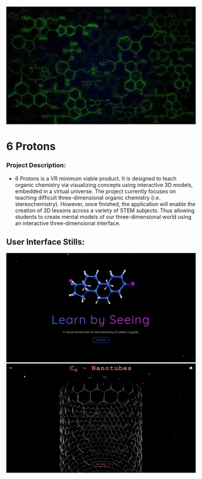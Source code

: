 <p align="center">
    <img src="./readme_img/mainImg.jpg" style="width:700px;"/>
</p>

# 6 Protons

### Project Description:
- 6 Protons is a VR minimum viable product. It is designed to teach organic chemistry via visualizing concepts using interactive 3D models, embedded in a virtual universe. The project currently focuses on teaching difficult three-dimensional organic chemistry (i.e. stereochemistry). However, once finished, the application will enable the creation of 3D lessons across a variety of STEM subjects. Thus allowing students to create mental models of our three-dimensional world using an interactive three-dimensional interface.

## User Interface Stills:
<p align="center">
    <img src="./readme_img/img-ui/ui-1.png" style="width:750px;"/>
    <img src="./readme_img/img-ui/ui-4.jpg" style="width:1000px;"/>
</p>



<!-- 
## Application Structure:
### File System:
```
    .
    └── 3D-Textbook-master/
        ├── node_modules
        ├── public/
        │   ├── lesson1_models/
        │   │   ├── model0.glb
        │   │   ├── model2.glb
        │   │   ├── model3.glb
        │   │   ├── model4.glb
        │   │   └── model5.glb
        │   ├── lesson2_models/
        │   │   └── model0.glb
        │   ├── lesson3_models/
        │   │   └── model0.glb
        │   ├── lesson4_models/
        │   │   └── model0.glb
        │   └── home_models/
        │       └── model0.glb
        ├── src/
        │   ├── components/
        │   │   ├── HomeNav.jsx
        │   │   ├── LessonNav.jsx
        │   │   └── Stars.jsx
        │   ├── images/
        │   │   ├── diamond.png
        │   │   ├── download-readme.jpg
        │   │   ├── fullerene.jpeg
        │   │   ├── graphene.jpg
        │   │   └── nanotube.jpeg
        │   ├── pages/
        │   │   ├── diamonds_lesson/
        │   │   │   ├── DiamondModels.jsx
        │   │   │   ├── DiamondLesson.jsx
        │   │   │   └── DiamondText.jsx
        │   │   ├── fullerenes_lesson/
        │   │   │   ├── FullereneModels.jsx
        │   │   │   ├── FullereneLesson.jsx
        │   │   │   └── FullereneText.jsx
        │   │   ├── graphene_lesson/
        │   │   │   ├── GrapheneLesson.jsx
        │   │   │   ├── GrapheneModels.jsx
        │   │   │   └── GrapheneText.jsx
        │   │   ├── home/
        │   │   │   ├── Card.jsx
        │   │   │   ├── homes-stles.css
        │   │   │   ├── Home.jsx
        │   │   │   └── Models.jsx
        │   │   └── nanotubes_lesson/
        │   │       ├── NanotubeModels.jsx
        │   │       ├── NanotubesLesson.jsx
        │   │       └── NanotubeText.jsx
        │   ├── redux/
        │   │   ├── actions/
        │   │   │   └── index.js
        │   │   ├── reducers/
        │   │   │   └── index.js
        │   │   └── store.js
        │   ├── App.jsx
        │   ├── global-styles.css
        │   └── index.js
        ├── package-lock.json
        ├── package.json
        ├── README.md
        └── .gitignore
```

## Architecture:

## Rendering Pattern: 


## Stack:
Front:
- TypeScript
- React
- WebGL 

Back:
- Node
- Express



## Demo:

##### UI is responsive and scalable:
https://user-images.githubusercontent.com/88413313/190004640-e058fe2b-e85b-453f-bf7c-51be5e2a056b.mp4

##### And works with tablets as well: 
https://user-images.githubusercontent.com/88413313/190005139-403e5162-d019-4523-8d03-f6aa2287a619.mp4





## Dev Environment Set-up:
These instructions will get you a copy of the project up and running on your local machine for development and testing purposes.

Instructions:
1. Download source code by clicking the green "code" button at the top of this README file and click "Download Zip"  

    <!-- ![image](src/images/download-readme.jpg) -->



<!-- 2. Next, using the command line, naviagate to the project directory.
    ```bash
    cd 3D-Textbook-master
    ``` 
3. Once you're in the project directory, install dependencies with:
    ```bash
    npm install
    ``` 
4. After dependecies have finished installing, boot up a development server from the terminal with the following command: 
    ```bash
    npm start
    ``` 
5. Happy hacking. -->



<!-- Removed: -->
<!-- <img src="./src/images/download-readme.jpg" style="width:300px;"/> -->
<!-- <img src="./readme_img/img-ui/ui-2.png" style="width:750px;"/> -->
<!-- <img src="./readme_img/img-ui/ui-3.png" style="width:750px;"/> -->
